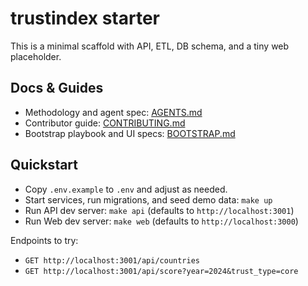 # trustindex starter

This is a minimal scaffold with API, ETL, DB schema, and a tiny web placeholder.

## Docs & Guides
- Methodology and agent spec: [AGENTS.md](AGENTS.md)
- Contributor guide: [CONTRIBUTING.md](CONTRIBUTING.md)
- Bootstrap playbook and UI specs: [BOOTSTRAP.md](BOOTSTRAP.md)

## Quickstart
- Copy `.env.example` to `.env` and adjust as needed.
- Start services, run migrations, and seed demo data: `make up`
- Run API dev server: `make api` (defaults to `http://localhost:3001`)
- Run Web dev server: `make web` (defaults to `http://localhost:3000`)

Endpoints to try:
- `GET http://localhost:3001/api/countries`
- `GET http://localhost:3001/api/score?year=2024&trust_type=core`
